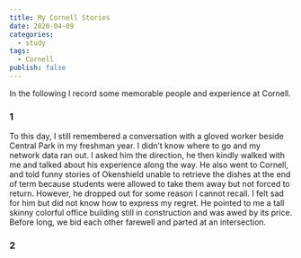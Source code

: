 ```yaml
---
title: My Cornell Stories
date: 2020-04-09
categories:
  - study
tags:
  - Cornell
publish: false
---
```


In the following I record some memorable people and experience at Cornell.

<!-- more -->

### 1

To this day, I still remembered a conversation with a gloved worker beside Central Park in my freshman year. I didn’t know where to go and my network data ran out. I asked him the direction, he then kindly walked with me and talked about his experience along the way. He also went to Cornell, and told funny stories of Okenshield unable to retrieve the dishes at the end of term because students were allowed to take them away but not forced to return. However, he dropped out for some reason I cannot recall. I felt sad for him but did not know how to express my regret. He pointed to me a tall skinny colorful office building still in construction and was awed by its price. Before long, we bid each other farewell and parted at an intersection.

### 2
